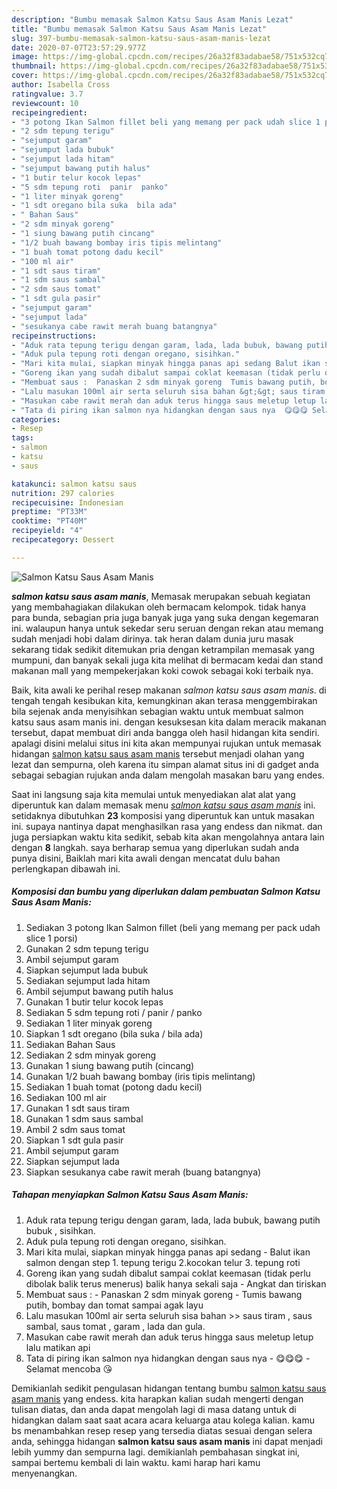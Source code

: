 ```yaml
---
description: "Bumbu memasak Salmon Katsu Saus Asam Manis Lezat"
title: "Bumbu memasak Salmon Katsu Saus Asam Manis Lezat"
slug: 397-bumbu-memasak-salmon-katsu-saus-asam-manis-lezat
date: 2020-07-07T23:57:29.977Z
image: https://img-global.cpcdn.com/recipes/26a32f83adabae58/751x532cq70/salmon-katsu-saus-asam-manis-foto-resep-utama.jpg
thumbnail: https://img-global.cpcdn.com/recipes/26a32f83adabae58/751x532cq70/salmon-katsu-saus-asam-manis-foto-resep-utama.jpg
cover: https://img-global.cpcdn.com/recipes/26a32f83adabae58/751x532cq70/salmon-katsu-saus-asam-manis-foto-resep-utama.jpg
author: Isabella Cross
ratingvalue: 3.7
reviewcount: 10
recipeingredient:
- "3 potong Ikan Salmon fillet beli yang memang per pack udah slice 1 porsi"
- "2 sdm tepung terigu"
- "sejumput garam"
- "sejumput lada bubuk"
- "sejumput lada hitam"
- "sejumput bawang putih halus"
- "1 butir telur kocok lepas"
- "5 sdm tepung roti  panir  panko"
- "1 liter minyak goreng"
- "1 sdt oregano bila suka  bila ada"
- " Bahan Saus"
- "2 sdm minyak goreng"
- "1 siung bawang putih cincang"
- "1/2 buah bawang bombay iris tipis melintang"
- "1 buah tomat potong dadu kecil"
- "100 ml air"
- "1 sdt saus tiram"
- "1 sdm saus sambal"
- "2 sdm saus tomat"
- "1 sdt gula pasir"
- "sejumput garam"
- "sejumput lada"
- "sesukanya cabe rawit merah buang batangnya"
recipeinstructions:
- "Aduk rata tepung terigu dengan garam, lada, lada bubuk, bawang putih bubuk , sisihkan."
- "Aduk pula tepung roti dengan oregano, sisihkan."
- "Mari kita mulai, siapkan minyak hingga panas api sedang Balut ikan salmon dengan step 1. tepung terigu 2.kocokan telur 3. tepung roti"
- "Goreng ikan yang sudah dibalut sampai coklat keemasan (tidak perlu dibolak balik terus menerus) balik hanya sekali saja  Angkat dan tiriskan"
- "Membuat saus :  Panaskan 2 sdm minyak goreng  Tumis bawang putih, bombay dan tomat sampai agak layu"
- "Lalu masukan 100ml air serta seluruh sisa bahan &gt;&gt; saus tiram , saus sambal, saus tomat , garam , lada dan gula."
- "Masukan cabe rawit merah dan aduk terus hingga saus meletup letup lalu matikan api"
- "Tata di piring ikan salmon nya hidangkan dengan saus nya  😋😋😋 Selamat mencoba 😘"
categories:
- Resep
tags:
- salmon
- katsu
- saus

katakunci: salmon katsu saus 
nutrition: 297 calories
recipecuisine: Indonesian
preptime: "PT33M"
cooktime: "PT40M"
recipeyield: "4"
recipecategory: Dessert

---
```



![Salmon Katsu Saus Asam Manis](https://img-global.cpcdn.com/recipes/26a32f83adabae58/751x532cq70/salmon-katsu-saus-asam-manis-foto-resep-utama.jpg)

<b><i>salmon katsu saus asam manis</i></b>, Memasak merupakan sebuah kegiatan yang membahagiakan dilakukan oleh bermacam kelompok. tidak hanya para bunda, sebagian pria juga banyak juga yang suka dengan kegemaran ini. walaupun hanya untuk sekedar seru seruan dengan rekan atau memang sudah menjadi hobi dalam dirinya. tak heran dalam dunia juru masak sekarang tidak sedikit ditemukan pria dengan ketrampilan memasak yang mumpuni, dan banyak sekali juga kita melihat di bermacam kedai dan stand makanan mall yang mempekerjakan koki cowok sebagai koki terbaik nya.

Baik, kita awali ke perihal resep makanan <i>salmon katsu saus asam manis</i>. di tengah tengah kesibukan kita, kemungkinan akan terasa menggembirakan bila sejenak anda menyisihkan sebagian waktu untuk membuat salmon katsu saus asam manis ini. dengan kesuksesan kita dalam meracik makanan tersebut, dapat membuat diri anda bangga oleh hasil hidangan kita sendiri. apalagi disini melalui situs ini kita akan mempunyai rujukan untuk memasak hidangan <u>salmon katsu saus asam manis</u> tersebut menjadi olahan yang lezat dan sempurna, oleh karena itu simpan alamat situs ini di gadget anda sebagai sebagian rujukan anda dalam mengolah masakan baru yang endes.




Saat ini langsung saja kita memulai untuk menyediakan alat alat yang diperuntuk kan dalam memasak menu <u><i>salmon katsu saus asam manis</i></u> ini. setidaknya dibutuhkan <b>23</b> komposisi yang diperuntuk kan untuk masakan ini. supaya nantinya dapat menghasilkan rasa yang endess dan nikmat. dan juga persiapkan waktu kita sedikit, sebab kita akan mengolahnya antara lain dengan <b>8</b> langkah. saya berharap semua yang diperlukan sudah anda punya disini, Baiklah mari kita awali dengan mencatat dulu bahan perlengkapan dibawah ini.

<!--inarticleads1-->

##### Komposisi dan bumbu yang diperlukan dalam pembuatan Salmon Katsu Saus Asam Manis:

1. Sediakan 3 potong Ikan Salmon fillet (beli yang memang per pack udah slice 1 porsi)
1. Gunakan 2 sdm tepung terigu
1. Ambil sejumput garam
1. Siapkan sejumput lada bubuk
1. Sediakan sejumput lada hitam
1. Ambil sejumput bawang putih halus
1. Gunakan 1 butir telur kocok lepas
1. Sediakan 5 sdm tepung roti / panir / panko
1. Sediakan 1 liter minyak goreng
1. Siapkan 1 sdt oregano (bila suka / bila ada)
1. Sediakan  Bahan Saus
1. Sediakan 2 sdm minyak goreng
1. Gunakan 1 siung bawang putih (cincang)
1. Gunakan 1/2 buah bawang bombay (iris tipis melintang)
1. Sediakan 1 buah tomat (potong dadu kecil)
1. Sediakan 100 ml air
1. Gunakan 1 sdt saus tiram
1. Gunakan 1 sdm saus sambal
1. Ambil 2 sdm saus tomat
1. Siapkan 1 sdt gula pasir
1. Ambil sejumput garam
1. Siapkan sejumput lada
1. Siapkan sesukanya cabe rawit merah (buang batangnya)




<!--inarticleads2-->

##### Tahapan menyiapkan Salmon Katsu Saus Asam Manis:

1. Aduk rata tepung terigu dengan garam, lada, lada bubuk, bawang putih bubuk , sisihkan.
1. Aduk pula tepung roti dengan oregano, sisihkan.
1. Mari kita mulai, siapkan minyak hingga panas api sedang - Balut ikan salmon dengan step 1. tepung terigu 2.kocokan telur 3. tepung roti
1. Goreng ikan yang sudah dibalut sampai coklat keemasan (tidak perlu dibolak balik terus menerus) balik hanya sekali saja  - Angkat dan tiriskan
1. Membuat saus :  - Panaskan 2 sdm minyak goreng  - Tumis bawang putih, bombay dan tomat sampai agak layu
1. Lalu masukan 100ml air serta seluruh sisa bahan &gt;&gt; saus tiram , saus sambal, saus tomat , garam , lada dan gula.
1. Masukan cabe rawit merah dan aduk terus hingga saus meletup letup lalu matikan api
1. Tata di piring ikan salmon nya hidangkan dengan saus nya  - 😋😋😋 - Selamat mencoba 😘




Demikianlah sedikit pengulasan hidangan tentang bumbu <u>salmon katsu saus asam manis</u> yang endess. kita harapkan kalian sudah mengerti dengan tulisan diatas, dan anda dapat mengolah lagi di masa datang untuk di hidangkan dalam saat saat acara acara keluarga atau kolega kalian. kamu bs menambahkan resep resep yang tersedia diatas sesuai dengan selera anda, sehingga hidangan <b>salmon katsu saus asam manis</b> ini dapat menjadi lebih yummy dan sempurna lagi. demikianlah pembahasan singkat ini, sampai bertemu kembali di lain waktu. kami harap hari kamu menyenangkan.
